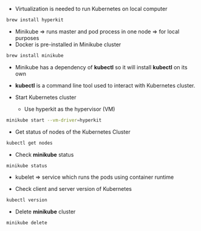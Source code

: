 - Virtualization is needed to run Kubernetes on local computer

```sh
brew install hyperkit
```

- Minikube => runs master and pod process in one node => for local purposes
- Docker is pre-installed in Minikube cluster

```sh
brew install minikube
```

- Minikube has a dependency of **kubectl** so it will install **kubectl** on its own
- **kubectl** is a command line tool used to interact with Kubernetes cluster.

- Start Kubernetes cluster
  - Use hyperkit as the hypervisor (VM)

```sh
minikube start --vm-driver=hyperkit
```

- Get status of nodes of the Kubernetes Cluster

```sh
kubectl get nodes
```

- Check **minikube** status

```sh
minikube status
```

- kubelet => service which runs the pods using container runtime

- Check client and server version of Kubernetes

```sh
kubectl version
```

- Delete **minikube** cluster

```sh
minikube delete
```
